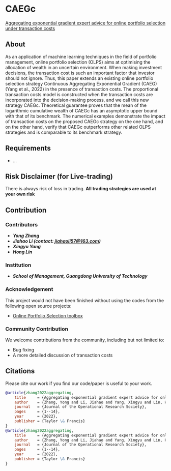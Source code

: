 # CAEGc
[Aggregating exponential gradient expert advice for online portfolio selection under transaction costs](https://www.tandfonline.com/doi/full/10.1080/01605682.2022.2122737?src=)

## About
As an application of machine learning techniques in the field of portfolio management, online portfolio selection (OLPS) aims at optimising the allocation of wealth in an uncertain environment. When making investment decisions, the transaction cost is such an important factor that investor should not ignore. Thus, this paper extends an existing online portfolio selection strategy Continuous Aggregating Exponential Gradient (CAEG) (Yang et al., 2022) in the presence of transaction costs. The proportional transaction costs model is constructed when the transaction costs are incorporated into the decision-making process, and we call this new strategy CAEGc. Theoretical guarantee proves that the mean of the logarithmic cumulative wealth of CAEGc has an asymptotic upper bound with that of its benchmark. The numerical examples demonstrate the impact of transaction costs on the proposed CAEGc strategy on the one hand, and on the other hand, verify that CAEGc outperforms other related OLPS strategies and is comparable to its benchmark strategy.

## Requirements
* ...

## Risk Disclaimer (for Live-trading)
There is always risk of loss in trading. **All trading strategies are used at your own risk**

## Contribution

### Contributors
* ***Yong Zhang***
* ***Jiahao Li (contact: jiahaoli57@163.com)***
* ***Xingyu Yang***
* ***Hong Lin***

### Institution
* ***School of Management, Guangdong University of Technology***

### Acknowledgement
This project would not have been finished without using the codes from the following open source projects:

* [Online Portfolio Selection toolbox](https://github.com/OLPS/OLPS)

### Community Contribution
We welcome contributions from the community, including but not limited to:
* Bug fixing
* A more detailed discussion of transaction costs

## Citations
Please cite our work if you find our code/paper is useful to your work.
```bibtex
@article{zhang2022aggregating,
    title     = {Aggregating exponential gradient expert advice for online portfolio selection under transaction costs},
    author    = {Zhang, Yong and Li, Jiahao and Yang, Xingyu and Lin, Hong},
    journal   = {Journal of the Operational Research Society},
    pages     = {1--14},
    year      = {2022},
    publisher = {Taylor \& Francis}
}
@article{zhang2022aggregating,
    title     = {Aggregating exponential gradient expert advice for online portfolio selection under transaction costs},
    author    = {Zhang, Yong and Li, Jiahao and Yang, Xingyu and Lin, Hong},
    journal   = {Journal of the Operational Research Society},
    pages     = {1--14},
    year      = {2022},
    publisher = {Taylor \& Francis}
}
```
